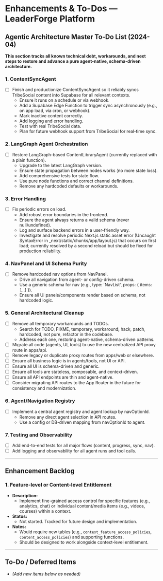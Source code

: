 # Enhancements & To-Dos — LeaderForge Platform

## Agentic Architecture Master To-Do List (2024-04)

**This section tracks all known technical debt, workarounds, and next steps to restore and advance a pure agent-native, schema-driven architecture.**

### 1. ContentSyncAgent
- [ ] Finish and productionize ContentSyncAgent so it reliably syncs TribeSocial content into Supabase for all relevant contexts.
  - Ensure it runs on a schedule or via webhook.
  - Add a Supabase Edge Function to trigger sync asynchronously (e.g., on app load, via cron, or webhook).
  - Mark inactive content correctly.
  - Add logging and error handling.
  - Test with real TribeSocial data.
  - Plan for future webhook support from TribeSocial for real-time sync.

### 2. LangGraph Agent Orchestration
- [ ] Restore LangGraph-based ContentLibraryAgent (currently replaced with a plain function).
  - Upgrade to the latest LangGraph version.
  - Ensure state propagation between nodes works (no more state loss).
  - Add comprehensive tests for state flow.
  - Use pure node functions and correct channel definitions.
  - Remove any hardcoded defaults or workarounds.

### 3. Error Handling
- [ ] Fix periodic errors on load.
  - Add robust error boundaries in the frontend.
  - Ensure the agent always returns a valid schema (never null/undefined).
  - Log and surface backend errors in a user-friendly way.
  - Investigate and resolve periodic Next.js static asset error (Uncaught SyntaxError in _next/static/chunks/app/layout.js) that occurs on first load; currently resolved by a second reload but should be fixed for production reliability.

### 4. NavPanel and UI Schema Purity
- [ ] Remove hardcoded nav options from NavPanel.
  - Drive all navigation from agent- or config-driven schema.
  - Use a generic schema for nav (e.g., type: 'NavList', props: { items: [...] }).
  - Ensure all UI panels/components render based on schema, not hardcoded logic.

### 5. General Architectural Cleanup
- [ ] Remove all temporary workarounds and TODOs.
  - Search for TODO, FIXME, temporary, workaround, hack, patch, hardcoded, not pure, refactor in the codebase.
  - Address each one, restoring agent-native, schema-driven patterns.
- [ ] Migrate all code (agents, UI, tools) to use the new centralized API proxy route in apps/api.
- [ ] Remove legacy or duplicate proxy routes from apps/web or elsewhere.
- [ ] Ensure all business logic is in agents/tools, not UI or API.
- [ ] Ensure all UI is schema-driven and generic.
- [ ] Ensure all tools are stateless, composable, and context-driven.
- [ ] Ensure all API endpoints are thin and agent-native.
- [ ] Consider migrating API routes to the App Router in the future for consistency and modernization.

### 6. Agent/Navigation Registry
- [ ] Implement a central agent registry and agent lookup by navOptionId.
  - Remove any direct agent selection in API routes.
  - Use a config or DB-driven mapping from navOptionId to agent.

### 7. Testing and Observability
- [ ] Add end-to-end tests for all major flows (content, progress, sync, nav).
- [ ] Add logging and observability for all agent runs and tool calls.

---

## Enhancement Backlog

### 1. Feature-level or Content-level Entitlement

- **Description:**
  - Implement fine-grained access control for specific features (e.g., analytics, chat) or individual content/media items (e.g., videos, courses) within a context.
- **Status:**
  - Not started. Tracked for future design and implementation.
- **Notes:**
  - Would require new tables (e.g., `context_feature_access_policies`, `content_access_policies`) and supporting functions.
  - Should be designed to work alongside context-level entitlement.

---

## To-Do / Deferred Items

- _(Add new items below as needed)_
